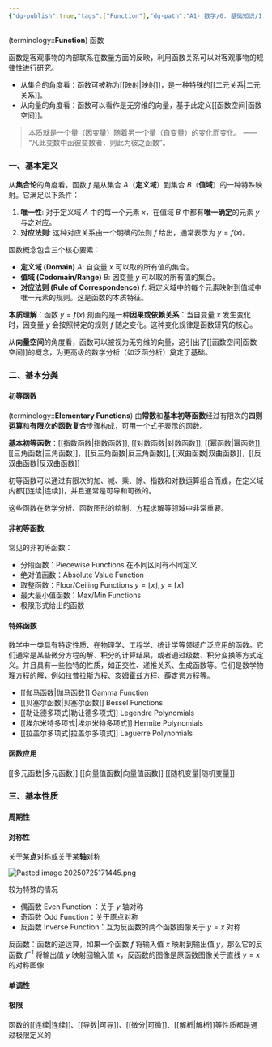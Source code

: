 ```yaml
---
{"dg-publish":true,"tags":["Function"],"dg-path":"A1- 数学/0. 基础知识/1.  函数.md","Level":1,"permalink":"/A1- 数学/0. 基础知识/1.  函数/","dgPassFrontmatter":true,"noteIcon":"","created":"2024-05-21T15:20:27.000+08:00","updated":"2025-09-03T09:58:43.000+08:00"}
---
```


(terminology::**Function**) 函数

函数是客观事物的内部联系在数量方面的反映，利用函数关系可以对客观事物的规律性进行研究。
- 从集合的角度看：函数可被称为[[映射\|映射]]，是一种特殊的[[二元关系\|二元关系]]。
- 从向量的角度看：函数可以看作是无穷维的向量，基于此定义[[函数空间\|函数空间]]。

>本质就是一个量（因变量）随着另一个量（自变量）的变化而变化。 —— “凡此变数中函彼变数者，则此为彼之函数”。

### 一、基本定义
从**集合论**的角度看，函数 $f$ 是从集合 $A$（**定义域**）到集合 $B$（**值域**）的一种特殊映射。它满足以下条件：
1.  **唯一性**: 对于定义域 $A$ 中的每一个元素 $x$，在值域 $B$ 中都有**唯一确定**的元素 $y$ 与之对应。
2.  **对应法则**: 这种对应关系由一个明确的法则 $f$ 给出，通常表示为 $y = f(x)$。

函数概念包含三个核心要素：
*   **定义域 (Domain)** $A$: 自变量 $x$ 可以取的所有值的集合。
*   **值域 (Codomain/Range)** $B$: 因变量 $y$ 可以取的所有值的集合。
*   **对应法则 (Rule of Correspondence)** $f$: 将定义域中的每个元素映射到值域中唯一元素的规则。这是函数的本质特征。

**本质理解**：函数 $y=f(x)$ 刻画的是一种**因果或依赖关系**：当自变量 $x$ 发生变化时，因变量 $y$ 会按照特定的规则 $f$ 随之变化。这种变化规律是函数研究的核心。

从**向量空间**的角度看，函数可以被视为无穷维的向量，这引出了[[函数空间\|函数空间]]的概念，为更高级的数学分析（如泛函分析）奠定了基础。

### 二、基本分类
#### 初等函数
(terminology::**Elementary Functions**)    由**常数**和**基本初等函数**经过有限次的**四则运算**和**有限次的函数复合**步骤构成，可用一个式子表示的函数。

**基本初等函数**：[[指数函数\|指数函数]], [[对数函数\|对数函数]], [[幂函数\|幂函数]], [[三角函数\|三角函数]]，[[反三角函数\|反三角函数]], [[双曲函数\|双曲函数]]，[[反双曲函数\|反双曲函数]]

初等函数可以通过有限次的加、减、乘、除、指数和对数运算组合而成，在定义域内都[[连续\|连续]]，并且通常是可导和可微的。

这些函数在数学分析、函数图形的绘制、方程求解等领域中非常重要。

#### 非初等函数
常见的非初等函数：
- 分段函数：Piecewise Functions 在不同区间有不同定义
- 绝对值函数：Absolute Value Function
- 取整函数：Floor/Ceiling Functions    $y = \lfloor x \rfloor, y = \lceil x \rceil$
- 最大最小值函数：Max/Min Functions  
- 极限形式给出的函数

#### 特殊函数
数学中一类具有特定性质、在物理学、工程学、统计学等领域广泛应用的函数。它们通常是某些微分方程的解、积分的计算结果，或者通过级数、积分变换等方式定义。并且具有一些独特的性质，如正交性、递推关系、生成函数等。它们是数学物理方程的解，例如拉普拉斯方程、亥姆霍兹方程、薛定谔方程等。

- [[伽马函数\|伽马函数]]  Gamma Function
- [[贝塞尔函数\|贝塞尔函数]]  Bessel Functions
- [[勒让德多项式\|勒让德多项式]]  Legendre Polynomials
- [[埃尔米特多项式\|埃尔米特多项式]]  Hermite Polynomials
- [[拉盖尔多项式\|拉盖尔多项式]]  Laguerre Polynomials


#### 函数应用
[[多元函数\|多元函数]]   [[向量值函数\|向量值函数]]  [[随机变量\|随机变量]]


### 三、基本性质
#### 周期性

#### 对称性
关于某**点**对称或关于某**轴**对称

![Pasted image 20250725171445.png](/img/user/Functional%20files/Photo%20Resources/Pasted%20image%2020250725171445.png)


较为特殊的情况
- 偶函数 Even Function ：关于 $y$ 轴对称
- 奇函数 Odd Function：关于原点对称
- 反函数 Inverse Function：互为反函数的两个函数图像关于 $y=x$ 对称

反函数：函数的逆运算，如果一个函数 $f$ 将输入值 $x$ 映射到输出值 $y$，那么它的反函数 $f^{-1}$ 将输出值 $y$ 映射回输入值 $x$，反函数的图像是原函数图像关于直线 $y=x$ 的对称图像

#### 单调性

#### 极限
函数的[[连续\|连续]]、[[导数\|可导]]、[[微分\|可微]]、[[解析\|解析]]等性质都是通过极限定义的




